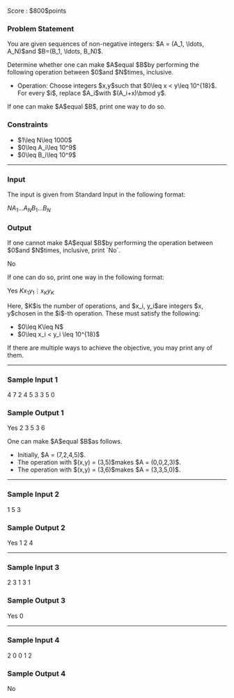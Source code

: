 
<div>

<span>

<span>

<p>
Score : $800$points
</p>

<div>

<section>

### **Problem Statement**

<p>
You are given sequences of non-negative integers: $A = (A_1, \ldots, A_N)$and $B=(B_1, \ldots, B_N)$.
</p>

<p>
Determine whether one can make $A$equal $B$by performing the following operation between $0$and $N$times, inclusive.
</p>

<ul>

<li>
Operation: Choose integers $x,y$such that $0\leq x < y\leq 10^{18}$. For every $i$, replace $A_i$with $(A_i+x)\bmod y$.
</li>

</ul>

<p>
If one can make $A$equal $B$, print one way to do so.
</p>

</section>

</div>

<div>

<section>

### **Constraints**

<ul>

<li>
$1\leq N\leq 1000$
</li>

<li>
$0\leq A_i\leq 10^9$
</li>

<li>
$0\leq B_i\leq 10^9$
</li>

</ul>

</section>

</div>

---

<div>

<div>

<section>

### **Input**

<p>
The input is given from Standard Input in the following format:
</p>

<div>

$N$$A_1$$\ldots$$A_N$$B_1$$\ldots$$B_N$
</div>

</section>

</div>

<div>

<section>

### **Output**

<p>
If one cannot make $A$equal $B$by performing the operation between $0$and $N$times, inclusive, print `No`.
</p>

<div>

No

</div>

<p>
If one can do so, print one way in the following format:
</p>

<div>

Yes
$K$$x_1$$y_1$$\vdots$$x_K$$y_K$
</div>

<p>
Here, $K$is the number of operations, and $x_i, y_i$are integers $x, y$chosen in the $i$-th operation. These must satisfy the following:
</p>

<ul>

<li>
$0\leq K\leq N$
</li>

<li>
$0\leq x_i < y_i \leq 10^{18}$
</li>

</ul>

<p>
If there are multiple ways to achieve the objective, you may print any of them.
</p>

</section>

</div>

</div>

---

<div>

<section>

### **Sample Input 1**

<div>

4
7 2 4 5
3 3 5 0

</div>

</section>

</div>

<div>

<section>

### **Sample Output 1**

<div>

Yes
2
3 5
3 6

</div>

<p>
One can make $A$equal $B$as follows.
</p>

<ul>

<li>
Initially, $A = (7,2,4,5)$.
</li>

<li>
The operation with $(x,y) = (3,5)$makes $A = (0,0,2,3)$.
</li>

<li>
The operation with $(x,y) = (3,6)$makes $A = (3,3,5,0)$.
</li>

</ul>

</section>

</div>

---

<div>

<section>

### **Sample Input 2**

<div>

1
5
3

</div>

</section>

</div>

<div>

<section>

### **Sample Output 2**

<div>

Yes
1
2 4

</div>

</section>

</div>

---

<div>

<section>

### **Sample Input 3**

<div>

2
3 1
3 1

</div>

</section>

</div>

<div>

<section>

### **Sample Output 3**

<div>

Yes
0

</div>

</section>

</div>

---

<div>

<section>

### **Sample Input 4**

<div>

2
0 0
1 2

</div>

</section>

</div>

<div>

<section>

### **Sample Output 4**

<div>

No

</div>

</section>

</div>

</span>

</span>

</div>
